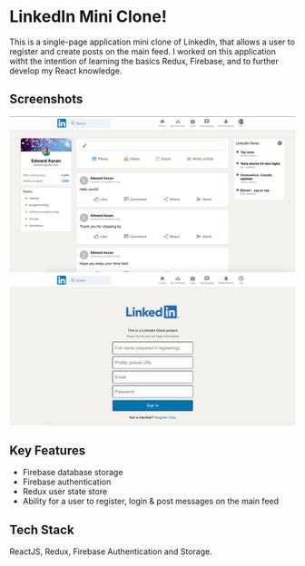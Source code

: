 # LinkedIn Mini Clone!

This is a single-page application mini clone of LinkedIn, that allows a user to register and create posts on the main feed. I worked on this application witht the intention of learning the basics Redux, Firebase, and to further develop my React knowledge.

## Screenshots

!["Home page"](https://github.com/eascan/linkedin_clone/blob/master/linkedin-clone/docs/LinkedInClone.png)
!["Login page"](https://github.com/eascan/linkedin_clone/blob/master/linkedin-clone/docs/LinkedInCloneLogin.png)

## Key Features

- Firebase database storage
- Firebase authentication
- Redux user state store
- Ability for a user to register, login & post messages on the main feed

## Tech Stack

ReactJS, Redux, Firebase Authentication and Storage.
